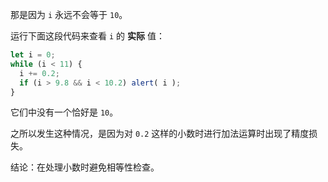 那是因为 `i` 永远不会等于 `10`。

运行下面这段代码来查看 `i` 的 **实际** 值：

```js run
let i = 0;
while (i < 11) {
  i += 0.2;
  if (i > 9.8 && i < 10.2) alert( i );
}
```

它们中没有一个恰好是 `10`。

之所以发生这种情况，是因为对 `0.2` 这样的小数时进行加法运算时出现了精度损失。

结论：在处理小数时避免相等性检查。
